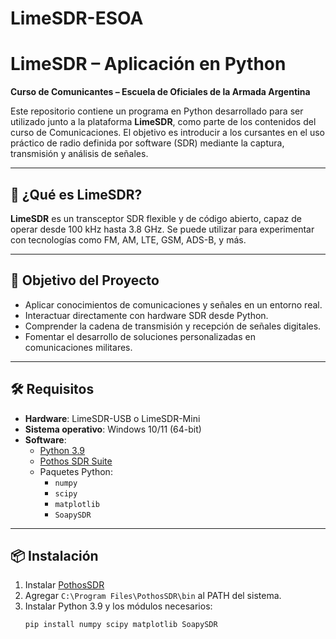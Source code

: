 # LimeSDR-ESOA

# LimeSDR – Aplicación en Python

**Curso de Comunicantes – Escuela de Oficiales de la Armada Argentina**

Este repositorio contiene un programa en Python desarrollado para ser utilizado junto a la plataforma **LimeSDR**, como parte de los contenidos del curso de Comunicaciones. El objetivo es introducir a los cursantes en el uso práctico de radio definida por software (SDR) mediante la captura, transmisión y análisis de señales.

---

## 📡 ¿Qué es LimeSDR?

**LimeSDR** es un transceptor SDR flexible y de código abierto, capaz de operar desde 100 kHz hasta 3.8 GHz. Se puede utilizar para experimentar con tecnologías como FM, AM, LTE, GSM, ADS-B, y más.

---

## 🧠 Objetivo del Proyecto

- Aplicar conocimientos de comunicaciones y señales en un entorno real.
- Interactuar directamente con hardware SDR desde Python.
- Comprender la cadena de transmisión y recepción de señales digitales.
- Fomentar el desarrollo de soluciones personalizadas en comunicaciones militares.

---

## 🛠️ Requisitos

- **Hardware**: LimeSDR-USB o LimeSDR-Mini
- **Sistema operativo**: Windows 10/11 (64-bit)
- **Software**:
  - [Python 3.9](https://www.python.org/downloads/release/python-390/)
  - [Pothos SDR Suite](https://downloads.myriadrf.org/builds/PothosSDR/)
  - Paquetes Python:
    - `numpy`
    - `scipy`
    - `matplotlib`
    - `SoapySDR`

---

## 📦 Instalación

1. Instalar [PothosSDR](https://downloads.myriadrf.org/builds/PothosSDR/)
2. Agregar `C:\Program Files\PothosSDR\bin` al PATH del sistema.
3. Instalar Python 3.9 y los módulos necesarios:
   ```bash
   pip install numpy scipy matplotlib SoapySDR
   ```
